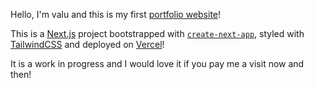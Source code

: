Hello, I'm valu and this is my first [portfolio website](https://valu-portfolio-june2022.vercel.app/)!

This is a [Next.js](https://nextjs.org/) project bootstrapped with [`create-next-app`](https://github.com/vercel/next.js/tree/canary/packages/create-next-app), styled with [TailwindCSS](https://tailwindcss.com/) and deployed on [Vercel](https://vercel.com/new?utm_medium=default-template&filter=next.js&utm_source=create-next-app&utm_campaign=create-next-app-readme)!

It is a work in progress and I would love it if you pay me a visit now and then!

